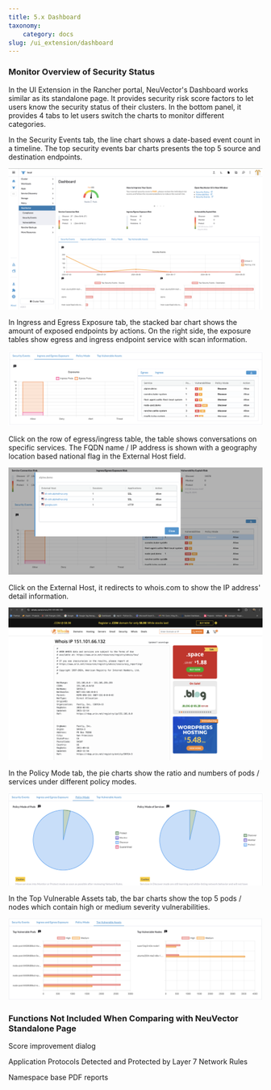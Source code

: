 ```yaml
---
title: 5.x Dashboard
taxonomy:
    category: docs
slug: /ui_extension/dashboard
---
```



### Monitor Overview of Security Status

In the UI Extension in the Rancher portal, NeuVector's Dashboard works similar as its standalone page. It provides security risk score factors to let users know the security status of their clusters. In the bottom panel, it provides 4 tabs to let users switch the charts to monitor different categories.

In the Security Events tab, the line chart shows a date-based event count in a timeline.
The top security events bar charts presents the top 5 source and destination endpoints.

![Dashboard](dashboard_security_events.png)

In Ingress and Egress Exposure tab, the stacked bar chart shows the amount of exposed endpoints by actions.
On the right side, the exposure tables show egress and ingress endpoint service with scan information.

![Dashboard](dashboard_exposure.png)

Click on the row of egress/ingress table, the table shows conversations on specific services. The FQDN name / IP address is shown with a geography location based national flag in the External Host field.

![Dashboard](dashboard_conversations.png)

Click on the External Host, it redirects to whois.com to show the IP address' detail information.

![External](whois.png)

In the Policy Mode tab, the pie charts show the ratio and numbers of pods / services under different policy modes.

![Dashboard](dashboard_policy_mode.png)

In the Top Vulnerable Assets tab, the bar charts show the top 5 pods / nodes which contain high or medium severity vulnerabilities.

![Dashboard](dashboard_top_vul_assets.png)

### Functions Not Included When Comparing with NeuVector Standalone Page

Score improvement dialog

Application Protocols Detected and Protected by Layer 7 Network Rules

Namespace base PDF reports
